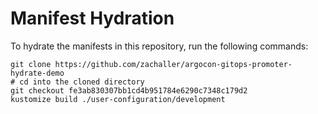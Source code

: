 # Manifest Hydration

To hydrate the manifests in this repository, run the following commands:

```shell
git clone https://github.com/zachaller/argocon-gitops-promoter-hydrate-demo
# cd into the cloned directory
git checkout fe3ab830307bb1cd4b951784e6290c7348c179d2
kustomize build ./user-configuration/development
```

